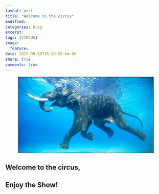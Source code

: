 ```yaml
---
layout: post
title: "Welcome to the circus"
modified:
categories: blog
excerpt:
tags: [CIRCUS]
image:
  feature:
date: 2015-08-18T15:39:55-04:00
share: true
comments: true
---
```



<figure>
	<img src="/images/20150818-elephant.jpg" alt="image">
</figure>

## Welcome to the circus,
##            Enjoy the Show!
